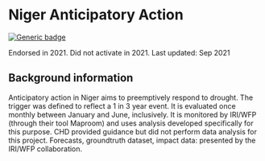 # Niger Anticipatory Action

[![Generic badge](https://img.shields.io/badge/STATUS-ENDORSED-%231EBFB3)](https://shields.io/)

Endorsed in 2021. Did not activate in 2021.
Last updated: Sep 2021

## Background information

Anticipatory action in Niger aims to preemptively respond to drought. The trigger was defined to reflect a 1 in 3 year event. It is evaluated once monthly between January and June, inclusively. It is monitored by IRI/WFP (through their tool Maproom) and uses analysis developed specifically for this purpose. CHD provided guidance but did not perform data analysis for this project. Forecasts, groundtruth dataset, impact data: presented by the IRI/WFP collaboration.